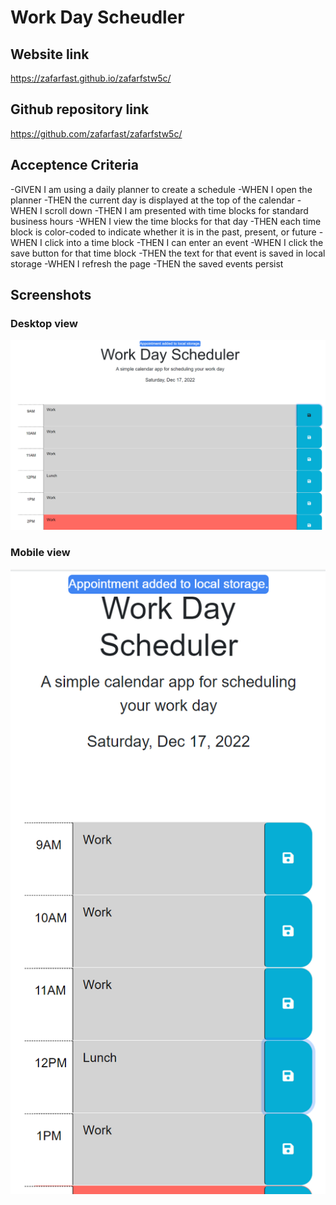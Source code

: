 # Work Day Scheudler

## Website link
https://zafarfast.github.io/zafarfstw5c/

## Github repository link
https://github.com/zafarfast/zafarfstw5c/

## Acceptence Criteria

-GIVEN I am using a daily planner to create a schedule
-WHEN I open the planner
-THEN the current day is displayed at the top of the calendar
-WHEN I scroll down
-THEN I am presented with time blocks for standard business hours
-WHEN I view the time blocks for that day
-THEN each time block is color-coded to indicate whether it is in the past, present, or future
-WHEN I click into a time block
-THEN I can enter an event
-WHEN I click the save button for that time block
-THEN the text for that event is saved in local storage
-WHEN I refresh the page
-THEN the saved events persist


## Screenshots
### Desktop view

![screenshot](assets/images/screenshot1.png)

### Mobile view

![screenshot](assets/images/screenshot2.png)
